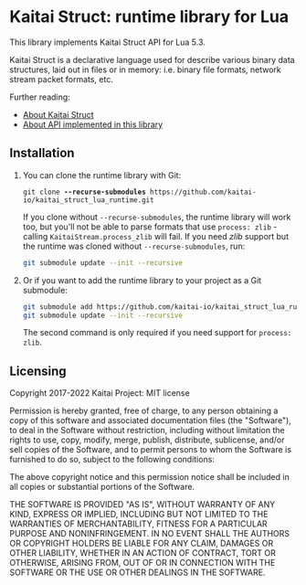 # Kaitai Struct: runtime library for Lua

This library implements Kaitai Struct API for Lua 5.3.

Kaitai Struct is a declarative language used for describe various binary
data structures, laid out in files or in memory: i.e. binary file
formats, network stream packet formats, etc.

Further reading:

* [About Kaitai Struct](http://kaitai.io/)
* [About API implemented in this library](http://doc.kaitai.io/stream_api.html)

## Installation

1. You can clone the runtime library with Git:

   <pre><code>git clone <strong>--recurse-submodules</strong> https://github.com/kaitai-io/kaitai_struct_lua_runtime.git</code></pre>

   If you clone without `--recurse-submodules`, the runtime library will work too, but you'll not be able to parse formats that use `process: zlib` - calling `KaitaiStream.process_zlib` will fail. If you need _zlib_ support but the runtime was cloned without `--recurse-submodules`, run:

   ```bash
   git submodule update --init --recursive
   ```

2. Or if you want to add the runtime library to your project as a Git submodule:

   ```bash
   git submodule add https://github.com/kaitai-io/kaitai_struct_lua_runtime.git [<path>]
   git submodule update --init --recursive
   ```

   The second command is only required if you need support for `process: zlib`.

## Licensing

Copyright 2017-2022 Kaitai Project: MIT license

Permission is hereby granted, free of charge, to any person obtaining
a copy of this software and associated documentation files (the
"Software"), to deal in the Software without restriction, including
without limitation the rights to use, copy, modify, merge, publish,
distribute, sublicense, and/or sell copies of the Software, and to
permit persons to whom the Software is furnished to do so, subject to
the following conditions:

The above copyright notice and this permission notice shall be
included in all copies or substantial portions of the Software.

THE SOFTWARE IS PROVIDED "AS IS", WITHOUT WARRANTY OF ANY KIND,
EXPRESS OR IMPLIED, INCLUDING BUT NOT LIMITED TO THE WARRANTIES OF
MERCHANTABILITY, FITNESS FOR A PARTICULAR PURPOSE AND
NONINFRINGEMENT. IN NO EVENT SHALL THE AUTHORS OR COPYRIGHT HOLDERS BE
LIABLE FOR ANY CLAIM, DAMAGES OR OTHER LIABILITY, WHETHER IN AN ACTION
OF CONTRACT, TORT OR OTHERWISE, ARISING FROM, OUT OF OR IN CONNECTION
WITH THE SOFTWARE OR THE USE OR OTHER DEALINGS IN THE SOFTWARE.
